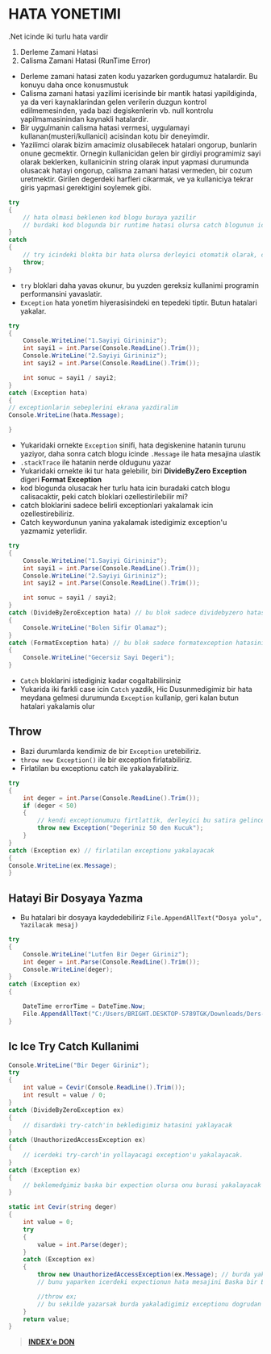 # HATA YONETIMI

.Net icinde iki turlu hata vardir

1. Derleme Zamani Hatasi
2. Calisma Zamani Hatasi (RunTime Error)

* Derleme zamani hatasi zaten kodu yazarken gordugumuz hatalardir. Bu konuyu daha once konusmustuk
* Calisma zamani hatasi yazilimi icerisinde bir mantik hatasi yapildiginda, ya da veri kaynaklarindan gelen verilerin duzgun kontrol edilmemesinden, yada bazi degiskenlerin vb. null kontrolu yapilmamasinindan kaynakli hatalardir.
* Bir uygulmanin calisma hatasi vermesi, uygulamayi kullanan(musteri/kullanici) acisindan kotu bir deneyimdir.
* Yazilimci olarak bizim amacimiz olusabilecek hatalari ongorup, bunlarin onune gecmektir. Ornegin kullanicidan gelen bir girdiyi programimiz sayi olarak beklerken, kullanicinin string olarak input yapmasi durumunda olusacak hatayi ongorup, calisma zamani hatasi vermeden, bir cozum uretmektir. Girilen degerdeki harfleri cikarmak, ve ya kullaniciya tekrar giris yapmasi gerektigini soylemek gibi.

```C#
try
{
    // hata olmasi beklenen kod blogu buraya yazilir
    // burdaki kod blogunda bir runtime hatasi olursa catch blogunun icindeki kod calisir
}
catch
{
    // try icindeki blokta bir hata olursa derleyici otomatik olarak, catch blogu icine gelir.
    throw;
}
```

* `try` bloklari daha yavas okunur, bu yuzden gereksiz kullanimi programin performansini yavaslatir.
* `Exception` hata yonetim hiyerasisindeki en tepedeki tiptir. Butun hatalari yakalar.

```C#
try
{
    Console.WriteLine("1.Sayiyi Girininiz");
    int sayi1 = int.Parse(Console.ReadLine().Trim());
    Console.WriteLine("2.Sayiyi Girininiz");
    int sayi2 = int.Parse(Console.ReadLine().Trim());

    int sonuc = sayi1 / sayi2;
}
catch (Exception hata)
{
// exceptionlarin sebeplerini ekrana yazdiralim
Console.WriteLine(hata.Message);

}
```

* Yukaridaki ornekte `Exception` sinifi, hata degiskenine hatanin turunu yaziyor, daha sonra catch blogu icinde `.Message` ile hata mesajina ulastik
* `.stackTrace` ile hatanin nerde oldugunu yazar
* Yukaridaki ornekte iki tur hata gelebilir, biri **DivideByZero Exception** digeri **Format Exception**
* kod blogunda olusacak her turlu hata icin buradaki catch blogu calisacaktir, peki catch bloklari ozellestirilebilir mi?
* catch bloklarini sadece belirli exceptionlari yakalamak icin ozellestirebiliriz.
* Catch keywordunun yanina yakalamak istedigimiz exception'u yazmamiz yeterlidir.

```C#
try
{
    Console.WriteLine("1.Sayiyi Girininiz");
    int sayi1 = int.Parse(Console.ReadLine().Trim());
    Console.WriteLine("2.Sayiyi Girininiz");
    int sayi2 = int.Parse(Console.ReadLine().Trim());

    int sonuc = sayi1 / sayi2;
}
catch (DivideByZeroException hata) // bu blok sadece dividebyzero hatasini yakalayacak 
{
    Console.WriteLine("Bolen Sifir Olamaz");
}
catch (FormatException hata) // bu blok sadece formatexception hatasini yakalayacak
{
    Console.WriteLine("Gecersiz Sayi Degeri");
}
```

* `Catch` bloklarini istediginiz kadar cogaltabilirsiniz
* Yukarida iki farkli case icin `Catch` yazdik, Hic Dusunmedigimiz bir hata meydana gelmesi durumunda `Exception` kullanip, geri kalan butun hatalari yakalamis olur

## Throw

* Bazi durumlarda kendimiz de bir `Exception` uretebiliriz.
* `throw new Exception()` ile bir exception firlatabiliriz.
* Firlatilan bu exceptionu catch ile yakalayabiliriz.

```C#
try
{
    int deger = int.Parse(Console.ReadLine().Trim());
    if (deger < 50)
    {
        // kendi exceptionumuzu firtlattik, derleyici bu satira gelince uygulama bir exception firlatacak
        throw new Exception("Degeriniz 50 den Kucuk");
    }
}
catch (Exception ex) // firlatilan exceptionu yakalayacak
{
Console.WriteLine(ex.Message);
}
```

## Hatayi Bir Dosyaya Yazma

* Bu hatalari bir dosyaya kaydedebiliriz `File.AppendAllText("Dosya yolu", Yazilacak mesaj)`

```C#
try
{
    Console.WriteLine("Lutfen Bir Deger Giriniz");
    int deger = int.Parse(Console.ReadLine().Trim());
    Console.WriteLine(deger);
}
catch (Exception ex)
{

    DateTime errorTime = DateTime.Now;
    File.AppendAllText("C:/Users/BRIGHT.DESKTOP-5789TGK/Downloads/Ders-Notlari/exception(hata)-yonetimi-011/LOGS.txt", "\n" + errorTime.ToLongDateString() + " --" + ex.Message);
}
```

## Ic Ice Try Catch Kullanimi

```C#
Console.WriteLine("Bir Deger Giriniz");
try
{
    int value = Cevir(Console.ReadLine().Trim());
    int result = value / 0;
}
catch (DivideByZeroException ex)
{
    // disardaki try-catch'in bekledigimiz hatasini yaklayacak
}
catch (UnauthorizedAccessException ex)
{
    // icerdeki try-carch'in yollayacagi exception'u yakalayacak.
}
catch (Exception ex)
{
    // beklemedgimiz baska bir expection olursa onu burasi yakalayacak
}

static int Cevir(string deger)
{
    int value = 0;
    try
    {
        value = int.Parse(deger);
    }
    catch (Exception ex)
    {
        throw new UnauthorizedAccessException(ex.Message); // burda yakaladigimiz exception'u bir ust seviyedeki try catch yakalamasi icin, disari firlattik.
        // bunu yaparken icerdeki expectionun hata mesajini Baska bir Exception tipine yazdik, 

        //throw ex; 
        // bu sekilde yazarsak burda yakaladigimiz exceptionu dogrudan bir degisiklik yapmadan bir ust try-catch'e gonderdik
    }
    return value;
}
```

> [**INDEX'e DON**](/README.md)
